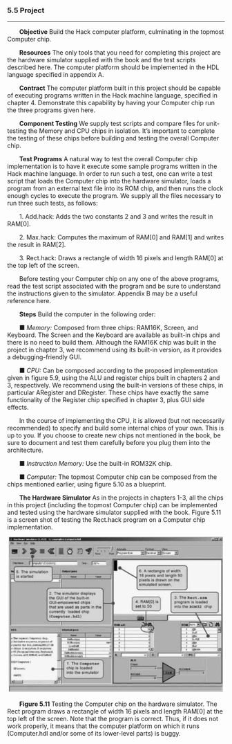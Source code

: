 ### 5.5 Project
---


&emsp;&emsp;**Objective** Build the Hack computer platform, culminating in the topmost Computer chip.

&emsp;&emsp;**Resources** The only tools that you need for completing this project are the hardware simulator supplied with the book and the test scripts described here. The computer platform should be implemented in the HDL language specified in appendix A.

&emsp;&emsp;**Contract** The computer platform built in this project should be capable of executing programs written in the Hack machine language, specified in chapter 4. Demonstrate this capability by having your Computer chip run the three programs given here.

&emsp;&emsp;**Component Testing** We supply test scripts and compare files for unit-testing the Memory and CPU chips in isolation. It’s important to complete the testing of these chips before building and testing the overall Computer chip.

&emsp;&emsp;**Test Programs** A natural way to test the overall Computer chip implementation is to have it execute some sample programs written in the Hack machine language. In order to run such a test, one can write a test script that loads the Computer chip into the hardware simulator, loads a program from an external text file into its ROM chip, and then runs the clock enough cycles to execute the program. We supply all the files necessary to run three such tests, as follows:

  &emsp;&emsp;1. Add.hack: Adds the two constants 2 and 3 and writes the result in RAM[0].

  &emsp;&emsp;2. Max.hack: Computes the maximum of RAM[0] and RAM[1] and writes the result in RAM[2].

  &emsp;&emsp;3. Rect.hack: Draws a rectangle of width 16 pixels and length RAM[0] at the top left of the screen.

&emsp;&emsp;Before testing your Computer chip on any one of the above programs, read the test script associated with the program and be sure to understand the instructions given to the simulator. Appendix B may be a useful reference here.

&emsp;&emsp;**Steps** Build the computer in the following order:

  &emsp;&emsp;■ <em>Memory:</em> Composed from three chips: RAM16K, Screen, and Keyboard. The Screen and the Keyboard are available as built-in chips and there is no need to build them. Although the RAM16K chip was built in the project in chapter 3, we recommend using its built-in version, as it provides a debugging-friendly GUI.

  &emsp;&emsp;■ <em>CPU:</em> Can be composed according to the proposed implementation given in figure 5.9, using the ALU and register chips built in chapters 2 and 3, respectively. We recommend using the built-in versions of these chips, in particular ARegister and DRegister. These chips have exactly the same functionality of the Register chip specified in chapter 3, plus GUI side effects.

  &emsp;&emsp;In the course of implementing the CPU, it is allowed (but not necessarily recommended) to specify and build some internal chips of your own. This is up to you. If you choose to create new chips not mentioned in the book, be sure to document and test them carefully before you plug them into the architecture.

  &emsp;&emsp;■ <em>Instruction Memory:</em> Use the built-in ROM32K chip.

  &emsp;&emsp;■ <em>Computer:</em> The topmost Computer chip can be composed from the chips mentioned earlier, using figure 5.10 as a blueprint.

&emsp;&emsp;**The Hardware Simulator** As in the projects in chapters 1-3, all the chips in this project (including the topmost Computer chip) can be implemented and tested using the hardware simulator supplied with the book. Figure 5.11 is a screen shot of testing the Rect.hack program on a Computer chip implementation.

<div align="center"><img width="500" src="../figure/05/5.11.png"/></div>

&emsp;&emsp;**Figure 5.11** Testing the Computer chip on the hardware simulator. The Rect program draws a rectangle of width 16 pixels and length RAM[0] at the top left of the screen. Note that the program is correct. Thus, if it does not work properly, it means that the computer platform on which it runs (Computer.hdl and/or some of its lower-level parts) is buggy.
